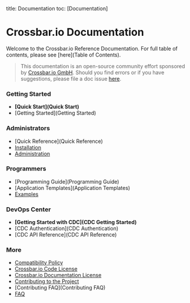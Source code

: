 title: Documentation
toc: [Documentation]

# Crossbar.io Documentation

Welcome to the Crossbar.io Reference Documentation. For full table of contents, please see [here](Table of Contents).

> This documentation is an open-source community effort sponsored by [Crossbar.io GmbH](http://crossbario.com). Should you find errors or if you have suggestions, please file a doc issue [here](https://github.com/crossbario/crossbar/issues/new).

### Getting Started

* **[Quick Start](Quick Start)**
* [Getting Started](Getting Started)

### Administrators

* [Quick Reference](Quick Reference)
* [Installation](Installation)
* [Administration](Administration)

### Programmers

* [Programming Guide](Programming Guide)
* [Application Templates](Application Templates)
* [Examples](Examples)

### DevOps Center

* **[Getting Started with CDC](CDC Getting Started)**
* [CDC Authentication](CDC Authentication)
* [CDC API Reference](CDC API Reference)

### More

* [Compatibility Policy](Compatibility-Policy)
* [Crossbar.io Code License](Crossbar-License)
* [Crossbar.io Documentation License](Documentation-License)
* [Contributing to the Project](https://github.com/crossbario/crossbar/blob/master/CONTRIBUTING.md)
* [Contributing FAQ](Contributing FAQ)
* [FAQ](FAQ)
